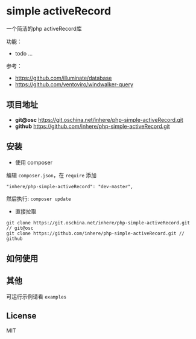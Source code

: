 # simple activeRecord

一个简洁的php activeRecord库

功能：

- todo ...

参考：

- https://github.com/illuminate/database
- https://github.com/ventoviro/windwalker-query

## 项目地址

- **git@osc** https://git.oschina.net/inhere/php-simple-activeRecord.git
- **github** https://github.com/inhere/php-simple-activeRecord.git

## 安装

- 使用 composer

编辑 `composer.json`，在 `require` 添加

```
"inhere/php-simple-activeRecord": "dev-master",
```

然后执行: `composer update`

- 直接拉取

```
git clone https://git.oschina.net/inhere/php-simple-activeRecord.git // git@osc
git clone https://github.com/inhere/php-simple-activeRecord.git // github
```

## 如何使用

## 其他

可运行示例请看 `examples` 

## License

MIT
